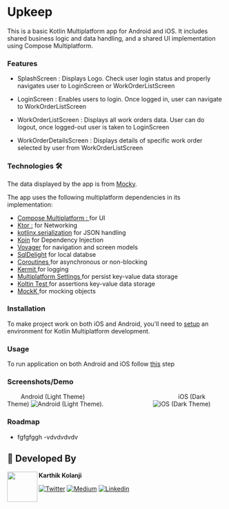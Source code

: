# Upkeep

This is a basic Kotlin Multiplatform app for Android and iOS. It includes shared business logic and data handling, and a shared UI implementation using Compose Multiplatform.

### Features
- SplashScreen : Displays Logo. Check user login status and properly navigates user to LoginScreen or WorkOrderListScreen

- LoginScreen : Enables users to login. Once logged in, user can navigate to WorkOrderListScreen
- WorkOrderListScreen : Displays all work orders data. User can do logout, once logged-out user is taken to LoginScreen

- WorkOrderDetailsScreen : Displays details of specific work order selected by user from WorkOrderListScreen


### Technologies 🛠

The data displayed by the app is from [Mocky](https://run.mocky.io/v3/ee8ab182-708b-40f8-8845-a129b425949a).

The app uses the following multiplatform dependencies in its implementation:

- [Compose Multiplatform : ](https://jb.gg/compose) for UI
- [Ktor :](https://ktor.io/) for Networking
- [kotlinx.serialization](https://github.com/Kotlin/kotlinx.serialization)  for JSON handling
- [Koin](https://github.com/InsertKoinIO/koin) for Dependency Injection
- [Voyager](https://github.com/adrielcafe/voyager) for navigation and screen models
- [SqlDelight](https://cashapp.github.io/sqldelight/2.0.1/) for local databse
- [Coroutines ](https://kotlinlang.org/docs/coroutines-overview.html) for asynchronous or non-blocking 
- [Kermit ](https://kermit.touchlab.co/docs/) for logging
- [Multiplatform Settings ](https://github.com/russhwolf/multiplatform-settings) for persist key-value data storage
- [Koltin Test ](https://kotlinlang.org/api/latest/kotlin.test/) for assertions
key-value data storage
- [MockK ](https://kotlinlang.org/api/latest/kotlin.test/) for mocking objects

### Installation
To make project work on both iOS and Android, you'll need to [setup](https://www.jetbrains.com/help/kotlin-multiplatform-dev/compose-multiplatform-setup.html)  an environment for Kotlin Multiplatform development. 

### Usage
To run application on both Android and iOS follow [this](https://www.jetbrains.com/help/kotlin-multiplatform-dev/compose-multiplatform-create-first-app.html#run-your-application) step

### Screenshots/Demo
&nbsp;&nbsp;&nbsp;&nbsp;&nbsp;&nbsp;&nbsp;&nbsp;Android (Light Theme) &nbsp;&nbsp;&nbsp;&nbsp;&nbsp;&nbsp;&nbsp;&nbsp;&nbsp;&nbsp;&nbsp;&nbsp;&nbsp;&nbsp;&nbsp;&nbsp;&nbsp;&nbsp;&nbsp;&nbsp;&nbsp;&nbsp;&nbsp;&nbsp;&nbsp;&nbsp;&nbsp;&nbsp;&nbsp;&nbsp;&nbsp;&nbsp;&nbsp;&nbsp;&nbsp;&nbsp;&nbsp;&nbsp;&nbsp;&nbsp;&nbsp;&nbsp;&nbsp;&nbsp;&nbsp;&nbsp;&nbsp;&nbsp;&nbsp;&nbsp;&nbsp;&nbsp;&nbsp;&nbsp;iOS (Dark Theme)
![Android (Light Theme)](https://media.giphy.com/media/v1.Y2lkPTc5MGI3NjExaTdlZTBndnkwaDZxZmt0dnMwazFxZ2pkZjR2MnZqd3F0YjBicWgweSZlcD12MV9pbnRlcm5hbF9naWZfYnlfaWQmY3Q9Zw/DYXYDRLZFEJHlCvAvp/giphy.gif). &nbsp;&nbsp;&nbsp;&nbsp;&nbsp;&nbsp;&nbsp;&nbsp;&nbsp;&nbsp;&nbsp;&nbsp;&nbsp;&nbsp;&nbsp;&nbsp;&nbsp;&nbsp;&nbsp;&nbsp;&nbsp;&nbsp;&nbsp;&nbsp;&nbsp;&nbsp;&nbsp; ![ iOS (Dark Theme)](https://media.giphy.com/media/v1.Y2lkPTc5MGI3NjExd3BiMjNzZDI2cGZvdXZzNnBod25mY3pyNHJsZ2F1cW1vNTJkeWJ3aCZlcD12MV9pbnRlcm5hbF9naWZfYnlfaWQmY3Q9Zw/taxGg6KzYix2mG4fbc/giphy.gif)

### Roadmap
- fgfgfggh
-vdvdvdvdv


## 👨 Developed By
<a href="https://twitter.com/kolanji_karthik" target="_blank">
  <img src="https://avatars.githubusercontent.com/u/8638991?v=4" width="70" align="left">
</a>

**Karthik Kolanji**

[![Twitter](https://img.shields.io/badge/-twitter-grey?logo=twitter)](https://twitter.com/kolanji_karthik)
[![Medium](https://img.shields.io/badge/-medium-grey?logo=medium)](https://medium.com/@karthik_78204)
[![Linkedin](https://img.shields.io/badge/-linkedin-grey?logo=linkedin)](https://www.linkedin.com/in/karthik-kolanji-179122139/)

